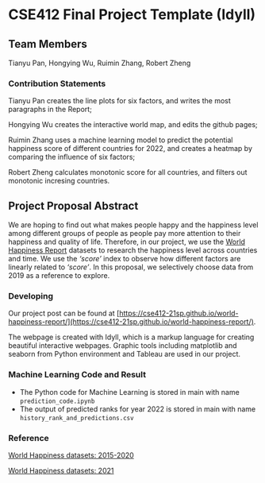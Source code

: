 # CSE412 Final Project Template (Idyll)

## Team Members

Tianyu Pan, Hongying Wu, Ruimin Zhang, Robert Zheng

### Contribution Statements

Tianyu Pan creates the line plots for six factors, and writes the most paragraphs in the Report;

Hongying Wu creates the interactive world map, and edits the github pages;

Ruimin Zhang uses a machine learning model to predict the potential happiness score of different countries for 2022, and creates a heatmap by comparing the influence of six factors;

Robert Zheng calculates monotonic score for all countries, and filters out monotonic incresing countries.

## Project Proposal Abstract

We are hoping to find out what makes people happy and the happiness level among different groups of people as people pay more attention to their happiness and quality of life. Therefore, in our project, we use the [World Happiness Report](https://www.kaggle.com/PromptCloudHQ/world-happiness-report-2019) datasets to research the happiness level across countries and time. We use the _‘score’_ index to observe how different factors are linearly related to _‘score’_. In this proposal, we selectively choose data from 2019 as a reference to explore.


### Developing

Our project post can be found at [https://cse412-21sp.github.io/world-happiness-report/](https://cse412-21sp.github.io/world-happiness-report/).

The webpage is created with Idyll, which is a markup language for creating beautiful interactive webpages. Graphic tools including matplotlib and seaborn from Python environment and Tableau are used in our project.

### Machine Learning Code and Result

- The Python code for Machine Learning is stored in main with name  `prediction_code.ipynb`
- The output of predicted ranks for year 2022 is stored in main with name `history_rank_and_predictions.csv`


### Reference
[World Happiness datasets: 2015-2020](https://www.kaggle.com/mathurinache/world-happiness-report?select=2020.csv)

[World Happiness datasets: 2021](https://www.kaggle.com/ajaypalsinghlo/world-happiness-report-2021)

